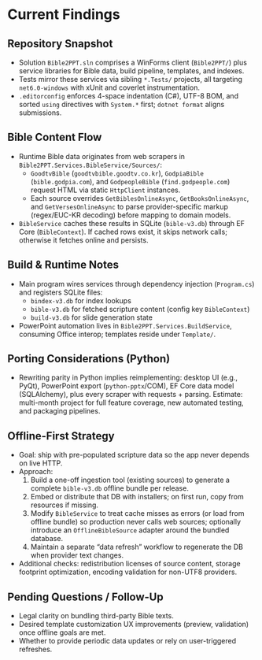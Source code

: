 # Current Findings

## Repository Snapshot
- Solution `Bible2PPT.sln` comprises a WinForms client (`Bible2PPT/`) plus service libraries for Bible data, build pipeline, templates, and indexes.
- Tests mirror these services via sibling `*.Tests/` projects, all targeting `net6.0-windows` with xUnit and coverlet instrumentation.
- `.editorconfig` enforces 4-space indentation (C#), UTF-8 BOM, and sorted `using` directives with `System.*` first; `dotnet format` aligns submissions.

## Bible Content Flow
- Runtime Bible data originates from web scrapers in `Bible2PPT.Services.BibleService/Sources/`:
  - `GoodtvBible` (`goodtvbible.goodtv.co.kr`), `GodpiaBible` (`bible.godpia.com`), and `GodpeopleBible` (`find.godpeople.com`) request HTML via static `HttpClient` instances.
  - Each source overrides `GetBiblesOnlineAsync`, `GetBooksOnlineAsync`, and `GetVersesOnlineAsync` to parse provider-specific markup (regex/EUC-KR decoding) before mapping to domain models.
- `BibleService` caches these results in SQLite (`bible-v3.db`) through EF Core (`BibleContext`). If cached rows exist, it skips network calls; otherwise it fetches online and persists.

## Build & Runtime Notes
- Main program wires services through dependency injection (`Program.cs`) and registers SQLite files:
  - `bindex-v3.db` for index lookups
  - `bible-v3.db` for fetched scripture content (config key `BibleContext`)
  - `build-v3.db` for slide generation state
- PowerPoint automation lives in `Bible2PPT.Services.BuildService`, consuming Office interop; templates reside under `Template/`.

## Porting Considerations (Python)
- Rewriting parity in Python implies reimplementing: desktop UI (e.g., PyQt), PowerPoint export (`python-pptx`/COM), EF Core data model (SQLAlchemy), plus every scraper with requests + parsing. Estimate: multi-month project for full feature coverage, new automated testing, and packaging pipelines.

## Offline-First Strategy
- Goal: ship with pre-populated scripture data so the app never depends on live HTTP.
- Approach:
  1. Build a one-off ingestion tool (existing sources) to generate a complete `bible-v3.db` offline bundle per release.
  2. Embed or distribute that DB with installers; on first run, copy from resources if missing.
  3. Modify `BibleService` to treat cache misses as errors (or load from offline bundle) so production never calls web sources; optionally introduce an `OfflineBibleSource` adapter around the bundled database.
  4. Maintain a separate “data refresh” workflow to regenerate the DB when provider text changes.
- Additional checks: redistribution licenses of source content, storage footprint optimization, encoding validation for non-UTF8 providers.

## Pending Questions / Follow-Up
- Legal clarity on bundling third-party Bible texts.
- Desired template customization UX improvements (preview, validation) once offline goals are met.
- Whether to provide periodic data updates or rely on user-triggered refreshes.
